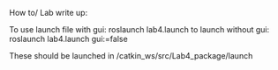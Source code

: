 How to/ Lab write up:

To use launch file with gui: roslaunch lab4.launch
to launch without gui: roslaunch lab4.launch gui:=false

These should be launched in /catkin_ws/src/Lab4_package/launch








